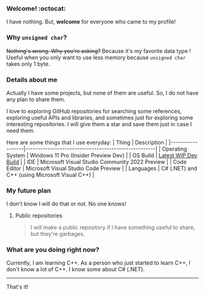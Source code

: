 <!--
### Hi there 👋
-->

### Welcome! :octocat:
I have nothing. But, **welcome** for everyone who came to my profile!

### Why `unsigned char`?
~~Nothing's wrong. Why you're asking?~~
Because it's my favorite data type ! Useful when you only want to use less memory because `unsigned char` takes only 1 byte.

### Details about me
Actually I have some projects, but none of them are useful. So, I do not have any plan to share them.

I love to exploring GitHub repositories for searching some references, exploring useful APIs and libraries, and sometimes just for exploring some interesting repositories. I will give them a star and save them just in case I need them.

Here are some things that I use everyday:
|      Thing       |                      Description                    |
|------------------|-----------------------------------------------------|
| Operating System | Windows 11 Pro (Insider Preview Dev)					 |
|     OS Build     | [Latest WIP Dev Build](https://aka.ms/DevLatest)    |
|       IDE        | Microsoft Visual Studio Community 2022 Preview      |
|   Code Editor    | Microsoft Visual Studio Code Preview                |
|    Languages     | C# (.NET) and C++ (using Microsoft Visual C++)      |

### My future plan
I don't know I will do that or not. No one knows!

1. Public repositories
   > I will make a public repository if I have something useful to share, but they're garbages.

### What are you doing right now?
Currently, I am learning C++. As a person who just started to learn C++, I don't know a lot of C++. I know some about C# (.NET).

___
That's it!

<!--
I love templates! So, please do not remove everything below. Thank you! :D
-->

<!--
**unsignedchar-256/unsignedchar-256** is a ✨ _special_ ✨ repository because its `README.md` (this file) appears on your GitHub profile.

Here are some ideas to get you started:

- 🔭 I’m currently working on ...
- 🌱 I’m currently learning ...
- 👯 I’m looking to collaborate on ...
- 🤔 I’m looking for help with ...
- 💬 Ask me about ...
- 📫 How to reach me: ...
- 😄 Pronouns: ...
- ⚡ Fun fact: ...
-->
